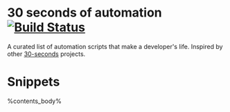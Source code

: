 # 30 seconds of automation [![Build Status](https://travis-ci.com/arjunmahishi/30-seconds-of-automation.svg?branch=master)](https://travis-ci.com/arjunmahishi/30-seconds-of-automation)
A curated list of automation scripts that make a developer's life. Inspired by other [30-seconds](https://github.com/30-seconds) projects.

# Snippets

%contents_body%